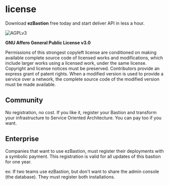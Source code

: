 # license

Download **ezBastion** free today and start deliver API in less a hour. 

![AGPLv3](https://github.com/ezBastion/doc/raw/master/image/agplv3.png)

**GNU Affero General Public License v3.0**

Permissions of this strongest copyleft license are conditioned on making available complete source code of licensed works and modifications, which include larger works using a licensed work, under the same license. Copyright and license notices must be preserved. Contributors provide an express grant of patent rights. When a modified version is used to provide a service over a network, the complete source code of the modified version must be made available.

## Community
No registration, no cost. If you like it, register your Bastion and transform your infrastructure to Service Oriented Architecture. You can pay too if you want.


## Enterprise
Companies that want to use ezBastion, must register their deployments with a symbolic payment. This registration is valid for all updates of this bastion for one year.

ex: If two teams use ezBastion, but don't want to share the admin console (the database). They must register both installations.